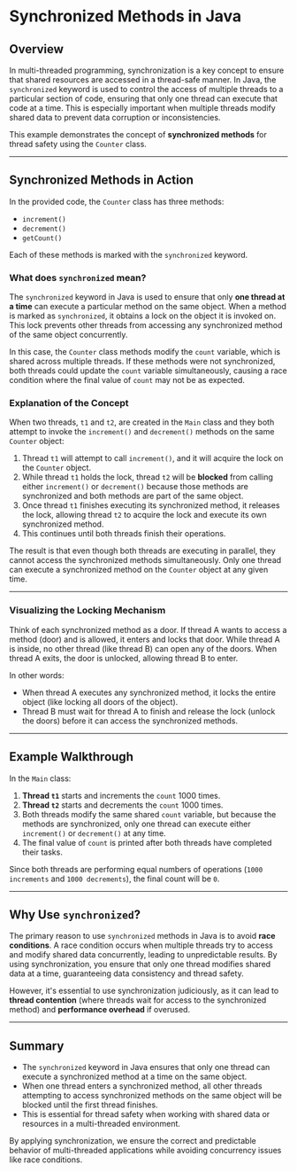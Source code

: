 # Synchronized Methods in Java

## Overview

In multi-threaded programming, synchronization is a key concept to ensure that shared resources are accessed in a thread-safe manner. In Java, the `synchronized` keyword is used to control the access of multiple threads to a particular section of code, ensuring that only one thread can execute that code at a time. This is especially important when multiple threads modify shared data to prevent data corruption or inconsistencies.

This example demonstrates the concept of **synchronized methods** for thread safety using the `Counter` class.

---

## Synchronized Methods in Action

In the provided code, the `Counter` class has three methods:

- `increment()`
- `decrement()`
- `getCount()`

Each of these methods is marked with the `synchronized` keyword.

### What does `synchronized` mean?

The `synchronized` keyword in Java is used to ensure that only **one thread at a time** can execute a particular method on the same object. When a method is marked as `synchronized`, it obtains a lock on the object it is invoked on. This lock prevents other threads from accessing any synchronized method of the same object concurrently. 

In this case, the `Counter` class methods modify the `count` variable, which is shared across multiple threads. If these methods were not synchronized, both threads could update the `count` variable simultaneously, causing a race condition where the final value of `count` may not be as expected.

### Explanation of the Concept

When two threads, `t1` and `t2`, are created in the `Main` class and they both attempt to invoke the `increment()` and `decrement()` methods on the same `Counter` object:

1. Thread `t1` will attempt to call `increment()`, and it will acquire the lock on the `Counter` object.
2. While thread `t1` holds the lock, thread `t2` will be **blocked** from calling either `increment()` or `decrement()` because those methods are synchronized and both methods are part of the same object.
3. Once thread `t1` finishes executing its synchronized method, it releases the lock, allowing thread `t2` to acquire the lock and execute its own synchronized method.
4. This continues until both threads finish their operations.

The result is that even though both threads are executing in parallel, they cannot access the synchronized methods simultaneously. Only one thread can execute a synchronized method on the `Counter` object at any given time.

---

### Visualizing the Locking Mechanism

Think of each synchronized method as a door. If thread A wants to access a method (door) and is allowed, it enters and locks that door. While thread A is inside, no other thread (like thread B) can open any of the doors. When thread A exits, the door is unlocked, allowing thread B to enter.

In other words:
- When thread A executes any synchronized method, it locks the entire object (like locking all doors of the object).
- Thread B must wait for thread A to finish and release the lock (unlock the doors) before it can access the synchronized methods.

---

## Example Walkthrough

In the `Main` class:

1. **Thread `t1`** starts and increments the `count` 1000 times.
2. **Thread `t2`** starts and decrements the `count` 1000 times.
3. Both threads modify the same shared `count` variable, but because the methods are synchronized, only one thread can execute either `increment()` or `decrement()` at any time.
4. The final value of `count` is printed after both threads have completed their tasks.

Since both threads are performing equal numbers of operations (`1000 increments` and `1000 decrements`), the final count will be `0`.

---

## Why Use `synchronized`?

The primary reason to use `synchronized` methods in Java is to avoid **race conditions**. A race condition occurs when multiple threads try to access and modify shared data concurrently, leading to unpredictable results. By using synchronization, you ensure that only one thread modifies shared data at a time, guaranteeing data consistency and thread safety.

However, it's essential to use synchronization judiciously, as it can lead to **thread contention** (where threads wait for access to the synchronized method) and **performance overhead** if overused.

---

## Summary

- The `synchronized` keyword in Java ensures that only one thread can execute a synchronized method at a time on the same object.
- When one thread enters a synchronized method, all other threads attempting to access synchronized methods on the same object will be blocked until the first thread finishes.
- This is essential for thread safety when working with shared data or resources in a multi-threaded environment.

By applying synchronization, we ensure the correct and predictable behavior of multi-threaded applications while avoiding concurrency issues like race conditions.
